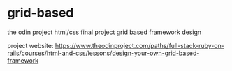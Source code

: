 # grid-based
the odin project html/css final project grid based framework design

project website: https://www.theodinproject.com/paths/full-stack-ruby-on-rails/courses/html-and-css/lessons/design-your-own-grid-based-framework